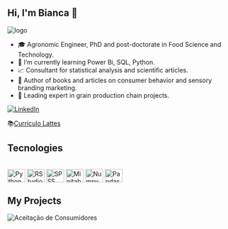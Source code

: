 ## Hi, I'm Bianca 👋

![logo](https://user-images.githubusercontent.com/108989486/185509499-b4018001-c104-495e-a280-1fe1d0bbc551.jpg)


- 🎓 Agronomic Engineer, PhD and post-doctorate in Food Science and Technology.
- 🚀 I’m currently learning Power Bi, SQL, Python.
- 📈 Consultant for statistical analysis and scientific articles.
- 📖 Author of books and articles on consumer behavior and sensory branding marketing.
- 🍃 Leading expert in grain production chain projects.

[![LinkedIn](https://img.shields.io/badge/LinkedIn-0077B5?style=for-the-badge&logo=linkedin&logoColor=white)](https://www.linkedin.com/in/bianca-%C3%A1vila/)

📚[Currículo Lattes](http://lattes.cnpq.br/6534635955153101)

## Tecnologies

<div style="display: inline_block"><br>
    <img align= "center" alt="Python" height="30" width="40" src="https://cdn.jsdelivr.net/gh/devicons/devicon/icons/python/python-original.svg">
    <img align= "center" alt="RStudio" height="30" width="40" src="https://cdn.jsdelivr.net/gh/devicons/devicon/icons/rstudio/rstudio-original.svg">
    <img align= "center" alt="SPSS" height="30" width="40" src="https://cdn.jsdelivr.net/gh/devicons/devicon/icons/spss/spss-original.svg">
    <img align= "center" alt="Minitab" height="30" width="40" src="https://cdn.jsdelivr.net/gh/devicons/devicon/icons/minitab/minitab-original.svg">
    <img align= "center" alt="Numpy" height="30" width="40" src="https://cdn.jsdelivr.net/gh/devicons/devicon/icons/numpy/numpy-original.svg">
    <img align= "center" alt="Pandas" height="30" width="40" src="https://cdn.jsdelivr.net/gh/devicons/devicon/icons/pandas/pandas-original-wordmark.svg">


## My Projects
![Aceitação de Consumidores](https://github.com/biancapioavila/consumer_acceptance)
